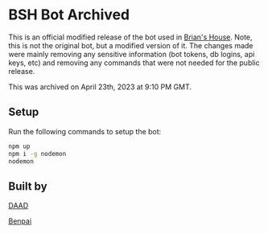 # BSH Bot Archived

This is an official modified release of the bot used in [Brian's House](https://discord.gg/briansmith).
Note, this is not the original bot, but a modified version of it. The changes made were mainly
removing any sensitive information (bot tokens, db logins, api keys, etc) and removing any
commands that were not needed for the public release.

This was archived on April 23th, 2023 at 9:10 PM GMT.

## Setup
Run the following commands to setup the bot:
```bash
npm up
npm i -g nodemon
nodemon
```

## Built by
[DAAD](https://daad.wtf)

[Benpai](https://github.com/sparty182020)
